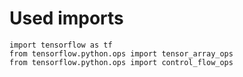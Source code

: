 # Used imports

```text
import tensorflow as tf
from tensorflow.python.ops import tensor_array_ops
from tensorflow.python.ops import control_flow_ops
```
